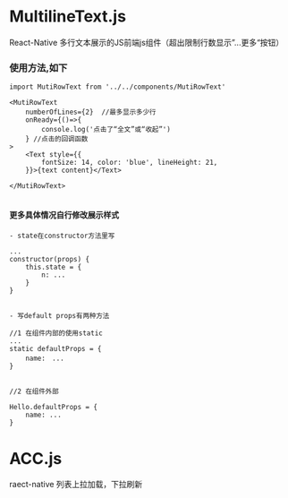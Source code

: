 # MultilineText.js
React-Native 多行文本展示的JS前端js组件（超出限制行数显示”...更多“按钮）

### 使用方法,如下
```
import MutiRowText from '../../components/MutiRowText'

<MutiRowText
    numberOfLines={2}  //最多显示多少行
    onReady={()=>{
        console.log('点击了“全文”或“收起”')
    } //点击的回调函数
>
    <Text style={{
        fontSize: 14, color: 'blue', lineHeight: 21,
    }}>{text content}</Text>
    
</MutiRowText>
                        
```
#### 更多具体情况自行修改展示样式

```
- state在constructor方法里写

...
constructor(props) {
    this.state = {
        n: ...
    }
}


- 写default props有两种方法

//1 在组件内部的使用static
...
static defaultProps = {
    name:　...
}


//2 在组件外部

Hello.defaultProps = {
    name: ...
}

```
# ACC.js
raect-native 列表上拉加载，下拉刷新

